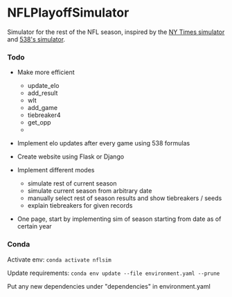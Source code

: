 # NFLPlayoffSimulator
Simulator for the rest of the NFL season, inspired by the [NY Times simulator](https://www.nytimes.com/interactive/2022/upshot/nfl-playoff-picture.html) and [538's simulator](https://projects.fivethirtyeight.com/2022-nfl-predictions/).

### Todo
- Make more efficient
    - update_elo
    - add_result
    - wlt
    - add_game
    - tiebreaker4
    - get_opp
    - 
- Implement elo updates after every game using 538 formulas
- Create website using Flask or Django
- Implement different modes
    - simulate rest of current season
    - simulate current season from arbitrary date
    - manually select rest of season results and show tiebreakers / seeds
    - explain tiebreakers for given records

- One page, start by implementing sim of season starting from date as of certain year

### Conda

Activate env: `conda activate nflsim`

Update requirements: `conda env update --file environment.yaml --prune`

Put any new dependencies under "dependencies" in environment.yaml

